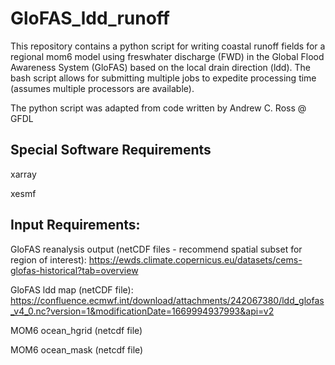 # GloFAS_ldd_runoff
This repository contains a python script for writing coastal runoff fields for a regional mom6 model using freswhater discharge (FWD) in the Global Flood Awareness System (GloFAS) based on the local drain direction (ldd). The bash script allows for submitting multiple jobs to expedite processing time (assumes multiple processors are available). 

The python script was adapted from code written by Andrew C. Ross @ GFDL


## Special Software Requirements

xarray

xesmf


## Input Requirements:
GloFAS reanalysis output (netCDF files - recommend spatial subset for region of interest): 
    https://ewds.climate.copernicus.eu/datasets/cems-glofas-historical?tab=overview

GloFAS ldd map (netCDF file):
https://confluence.ecmwf.int/download/attachments/242067380/ldd_glofas_v4_0.nc?version=1&modificationDate=1669994937993&api=v2

MOM6 ocean_hgrid (netcdf file)

MOM6 ocean_mask (netcdf file)

